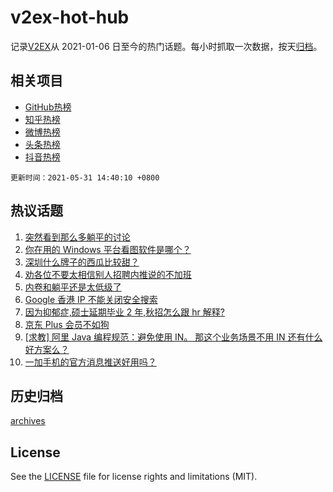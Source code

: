 # v2ex-hot-hub

 记录[V2EX](https://www.v2ex.com/)从 2021-01-06 日至今的热门话题。每小时抓取一次数据，按天[归档](archives)。
 
 ## 相关项目

- [GitHub热榜](https://github.com/snaildev/github-hot-hub)
- [知乎热榜](https://github.com/snaildev/zhihu-hot-hub)
- [微博热榜](https://github.com/snaildev/weibo-hot-hub)
- [头条热榜](https://github.com/snaildev/toutiao-hot-hub)
- [抖音热榜](https://github.com/snaildev/douyin-hot-hub)


 `更新时间：2021-05-31 14:40:10 +0800`

## 热议话题

1. [突然看到那么多躺平的讨论](https://www.v2ex.com/t/780189)
1. [你在用的 Windows 平台看图软件是哪个？](https://www.v2ex.com/t/780221)
1. [深圳什么牌子的西瓜比较甜？](https://www.v2ex.com/t/780146)
1. [劝各位不要太相信别人招聘内推说的不加班](https://www.v2ex.com/t/780182)
1. [内卷和躺平还是太低级了](https://www.v2ex.com/t/780273)
1. [Google 香港 IP 不能关闭安全搜索](https://www.v2ex.com/t/780248)
1. [因为抑郁症,硕士延期毕业 2 年,秋招怎么跟 hr 解释?](https://www.v2ex.com/t/780151)
1. [京东 Plus 会员不如狗](https://www.v2ex.com/t/780303)
1. [[求教] 阿里 Java 编程规范：避免使用 IN。 那这个业务场景不用 IN 还有什么好方案么？](https://www.v2ex.com/t/780277)
1. [一加手机的官方消息推送好用吗？](https://www.v2ex.com/t/780167)

## 历史归档

[archives](archives)

## License

See the [LICENSE](LICENSE) file for license rights and limitations (MIT).
